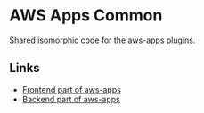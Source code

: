 <!-- 
Copyright Digitrans, Inc. or its affiliates. All Rights Reserved.
SPDX-License-Identifier: Apache-2.0
-->

# AWS Apps Common

Shared isomorphic code for the aws-apps plugins.

## Links

- [Frontend part of aws-apps](https://www.npmjs.com/package/@aws/plugin-aws-apps-for-backstage)
- [Backend part of aws-apps](https://www.npmjs.com/package/@aws/plugin-aws-apps-backend-for-backstage)
